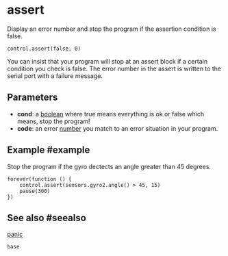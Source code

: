 # assert

Display an error number and stop the program if the assertion condition is false.

```sig
control.assert(false, 0)
```

You can insist that your program will stop at an assert block if a certain condition you check is false. The error number in the assert is written to the serial port with a failure message.

## Parameters

* **cond**: a [boolean](/types/boolean) where true means everything is ok or false which means, stop the program!
* **code**: an error [number](/types/number) you match to an error situation in your program.

## Example #example

Stop the program if the gyro dectects an angle greater than 45 degrees.

```blocks
forever(function () {
    control.assert(sensors.gyro2.angle() > 45, 15)
    pause(300)
})
```
## See also #seealso

[panic](/reference/control/panic)

```package
base
```
